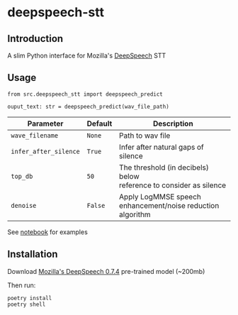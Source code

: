 # deepspeech-stt


## Introduction

A slim Python interface for Mozilla's [DeepSpeech](https://github.com/mozilla/DeepSpeech/) STT

## Usage


```
from src.deepspeech_stt import deepspeech_predict

ouput_text: str = deepspeech_predict(wav_file_path)
```

Parameter | Default | Description
---|---|---
`wave_filename` | `None` | Path to wav file
`infer_after_silence`|`True`| Infer after natural gaps of silence
`top_db` | `50` | The threshold (in decibels) below<br>reference to consider as silence
`denoise` | `False` | Apply LogMMSE speech<br>enhancement/noise reduction algorithm

See [notebook](notebooks/Examples.ipynb) for examples

## Installation

Download [Mozilla's DeepSpeech 0.7.4](https://github.com/mozilla/DeepSpeech/releases) pre-trained model (~200mb)

Then run:

```
poetry install
poetry shell
```
